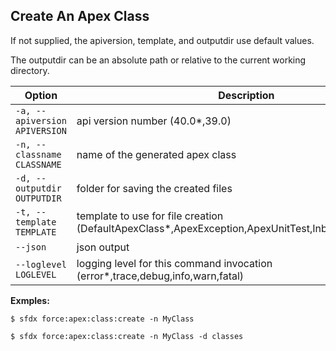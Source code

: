 ## Create An Apex Class

If not supplied, the apiversion, template, and outputdir use default values.

The outputdir can be an absolute path or relative to the current working directory.



Option | Description
--- | --- 
```-a, --apiversion APIVERSION``` | api version number (40.0*,39.0)
```-n, --classname CLASSNAME``` | name of the generated apex class
```-d, --outputdir OUTPUTDIR``` | folder for saving the created files
```-t, --template TEMPLATE``` | template to use for file creation (DefaultApexClass*,ApexException,ApexUnitTest,InboundEmailService)
```--json``` | json output
```--loglevel LOGLEVEL``` | logging level for this command invocation (error*,trace,debug,info,warn,fatal)


__Exmples:__ 

```
$ sfdx force:apex:class:create -n MyClass

$ sfdx force:apex:class:create -n MyClass -d classes

```

